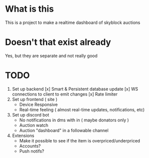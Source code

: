 # What is this
This is a project to make a realtime dashboard of skyblock auctions
# Doesn't that exist already
Yes, but they are separate and not really good
# TODO
1. Set up backend
    [x] Smart & Persistent database update
    [x] WS connections to client to emit changes
    [x] Rate limiter
2. Set up frontend ( site )
    - Device Responsive
    - Real-time feeling ( almost real-time updates, notifications, etc)
3. Set up discord bot
    - No notifications in dms with in ( maybe donators only )
    - Auction watch
    - Auction "dashboard" in a followable channel
4. Extensions
    - Make it possible to see if the item is overpriced/underpriced
    - Accounts?
    - Push notifs?
    

